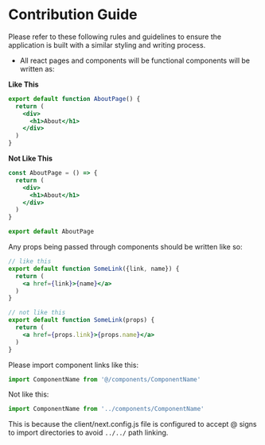 # Contribution Guide

Please refer to these following rules and guidelines to ensure the application is built with a similar styling and writing process.

- All react pages and components will be functional components will be written as:

**Like This**

```jsx
export default function AboutPage() {
  return (
    <div>
      <h1>About</h1>
    </div>
  )
}
```

**Not Like This**

```jsx
const AboutPage = () => {
  return (
    <div>
      <h1>About</h1>
    </div>
  )
}

export default AboutPage
```

Any props being passed through components should be written like so:

```jsx
// like this
export default function SomeLink({link, name}) {
  return (
    <a href={link}>{name}</a>
  )
}

// not like this
export default function SomeLink(props) {
  return (
    <a href={props.link}>{props.name}</a>
  )
}
```

Please import component links like this:

```jsx
import ComponentName from '@/components/ComponentName'
```

Not like this:

```jsx
import ComponentName from '../components/ComponentName'
```

This is because the client/next.config.js file is configured to accept @ signs to import directories to avoid `../../` path linking.
